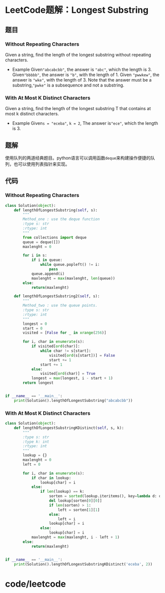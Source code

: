 # LeetCode题解：Longest Substring

## 题目

### Without Repeating Characters

Given a string, find the length of the longest substring without repeating characters.

- Example Given`"abcabcbb"`, the answer is `"abc"`, which the length is 3\. Given`"bbbbb"`, the answer is `"b"`, with the length of 1\. Given `"pwwkew"`, the answer is `"wke"`, with the length of 3\. Note that the answer must be a substring,`"pwke"` is a subsequence and not a substring.

### With At Most K Distinct Characters

Given a string, find the length of the longest substring T that contains at most k distinct characters.

- Example Given`s = "eceba"`, `k = 2`, The answer is`"ece"`, which the length is 3.

## 题解

使用队列的两道经典题目。python语言可以调用函数`deque`来构建操作便捷的队列，也可以使用列表指针来实现。

## 代码

### Without Repeating Characters

```python
class Solution(object):
    def lengthOfLongestSubstring(self, s):
        """
        Method_one : use the deque function
        :type s: str
        :rtype: int
        """
        from collections import deque
        queue = deque([])
        maxlenght = 0

        for i in s:
            if i in queue:
                while queue.popleft() != i:
                    pass
            queue.append(i)
            maxlenght = max(maxlenght, len(queue))
        else:
            return(maxlenght)

    def lengthOfLongestSubstring2(self, s):
        """
        Method_two : use the queue points.
        :type s: str
        :rtype: int
        """
        longest = 0
        start = 0
        visited = [False for _ in xrange(256)]

        for i, char in enumerate(s):
            if visited[ord(char)]:
                while char != s[start]:
                    visited[ord(s[start])] = False
                    start += 1
                start += 1
            else:
                visited[ord(char)] = True
            longest = max(longest, i - start + 1)
        return longest


if __name__ == '__main__':
    print(Solution().lengthOfLongestSubstring("abcabcbb"))
```

### With At Most K Distinct Characters

```python
class Solution(object):
    def lengthOfLongestSubstringKDistinct(self, s, k):
        """
        :type s: str
        :type k: int
        :rtype: int
        """
        lookup = {}
        maxlenght = 0
        left = 0

        for i, char in enumerate(s):
            if char in lookup:
                lookup[char] = i
            else:
                if len(lookup) == k:
                    sorten = sorted(lookup.iteritems(), key=lambda d: d[1])
                    del lookup[sorten[0][0]]
                    if len(sorten) > 1:
                        left = sorten[1][1]
                    else:
                        left = i
                    lookup[char] = i
                else:
                    lookup[char] = i
            maxlenght = max(maxlenght, i - left + 1)
        else:
            return(maxlenght)


if __name__ == '__main__':
    print(Solution().lengthOfLongestSubstringKDistinct('eceba', 2))
```

# code/leetcode
